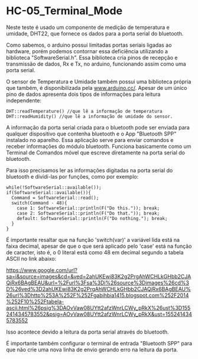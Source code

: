 # HC-05_Terminal_Mode
  Neste teste é usado um componente de medição de temperatura e umidade, DHT22,
que fornece os dados para a porta serial do bluetooth.

  Como sabemos, o arduino possui limitadas portas seriais ligadas ao hardware,
porém podemos contornar essa deficiência utilizando a biblioteca "SoftwareSerial.h".
Essa biblioteca cria pinos de recepção e transmissão de dados, Rx e Tx, no arduino,
funcionando assim como uma porta serial.

  O sensor de Temperatura e Umidade também possui uma biblioteca própria que também,
é disponibilizada pela www.arduino.cc/. Apesar de um único pino de dados apresenta dois
tipos de informações para leitura independente:

    DHT::readTemperature() //que lê a informação de temperatura
    DHT::readHumidity() //que lê a informação de umidade do sensor.
    
  A informação da porta serial criada para o bluetooth pode ser enviada para qualquer
dispositivo que contenha bluetooth e o App "Bluetooth SPP" instalado no aparelho. Essa
aplicação serve para enviar comandos e receber informações do módulo bluetooth. Funciona
basicamente como um Terminal de Comandos móvel que escreve diretamente na porta serial
do bluetooth.

  Para isso precisamos ler as informações digitadas na porta serial do bluetooth e 
dividí-las por funções, como por exemplo:

    while(!SoftwareSerial::available());
    if(SoftwareSerial::available()){
      Command = SoftwareSerial::read();
      switch(Command - 48){
        case 1: SoftwareSerial::println(F("Do this.")); break;
        case 2: SoftwareSerial::println(F("Do that.")); break;
        default: SoftwareSerial::println(F("Do nothing."); break;
      }
    }

  É importante resaltar que na função 'switch(var)' a variável lida está na faixa decimal,
apesar de que o que será aplicado pelo 'case' está na função de caracter, isto é, o 0 literal
está como 48 em decimal segundo a tabela ASCII no link abaixo:

   https://www.google.com/url?sa=i&source=images&cd=&ved=2ahUKEwi83K2g2PrgAhWCHLkGHbb2CJAQjRx6BAgBEAU&url=%2Furl%3Fsa%3Di%26source%3Dimages%26cd%3D%26ved%3D2ahUKEwi83K2g2PrgAhWCHLkGHbb2CJAQjRx6BAgBEAU%26url%3Dhttp%253A%252F%252Fgabihbia1415.blogspot.com%252F2014%252F10%252Ftabela-ascii.html%26psig%3DAOvVaw08UYtt2afzWnrLCWy_pRkX%26ust%3D1552414345783552&psig=AOvVaw08UYtt2afzWnrLCWy_pRkX&ust=1552414345783552

  Isso acontece devido a leitura da porta serial através do bluetooth.
  
  É importante também configurar o terminal de entrada "Bluetooth SPP" para que não crie uma
nova linha de envio gerando erro na leitura da porta.
